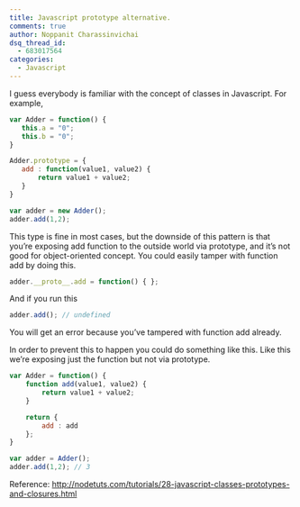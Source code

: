 ```yaml
---
title: Javascript prototype alternative.
comments: true
author: Noppanit Charassinvichai
dsq_thread_id:
  - 683017564
categories:
  - Javascript
---
```

I guess everybody is familiar with the concept of classes in Javascript. For example, 

``` javascript
var Adder = function() {
   this.a = "0";
   this.b = "0";
}

Adder.prototype = {
   add : function(value1, value2) {
       return value1 + value2;
   }
}

var adder = new Adder();
adder.add(1,2);
```

This type is fine in most cases, but the downside of this pattern is that you&#8217;re exposing add function to the outside world via prototype, and it&#8217;s not good for object-oriented concept. You could easily tamper with function add by doing this.

``` javascript
adder.__proto__.add = function() { };
```

And if you run this 

``` javascript
adder.add(); // undefined
```

You will get an error because you&#8217;ve tampered with function add already.

In order to prevent this to happen you could do something like this. Like this we&#8217;re exposing just the function but not via prototype. 

``` javascript
var Adder = function() {
    function add(value1, value2) {
        return value1 + value2;
    }

    return { 
        add : add
    };
}

var adder = Adder();
adder.add(1,2); // 3
```

Reference: http://nodetuts.com/tutorials/28-javascript-classes-prototypes-and-closures.html
